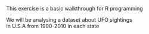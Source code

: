This exercise is a basic walkthrough for R programming

We will be analysing a dataset about UFO sightings <br/> 
in U.S.A from 1990-2010 in each state
